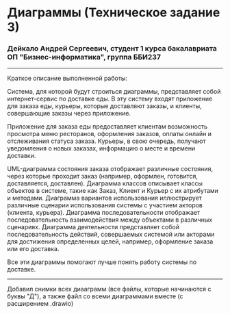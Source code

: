 # Диаграммы (Техническое задание 3)
### Дейкало Андрей Сергеевич, студент 1 курса бакалавриата ОП "Бизнес-информатика", группа ББИ237

---

Краткое описание выполненной работы:

Система, для которой будут строиться диаграммы, представляет собой интернет-сервис по доставке еды. В эту систему входят приложение для заказа еды, курьеры, которые доставляют заказы, и клиенты, совершающие заказы через приложение.

Приложение для заказа еды предоставляет клиентам возможность просмотра меню ресторанов, оформления заказов, оплаты онлайн и отслеживания статуса заказа. Курьеры, в свою очередь, получают уведомления о новых заказах, информацию о месте и времени доставки.

UML-диаграмма состояния заказа отображает различные состояния, через которые проходит заказ (например, оформлен, готовится, доставляется, доставлен). Диаграмма классов описывает классы объектов в системе, такие как Заказ, Клиент и Курьер с их атрибутами и методами. Диаграмма вариантов использования иллюстрирует различные сценарии использования системы с участием акторов (клиента, курьера). Диаграмма последовательности отображает последовательность взаимодействия между объектами в различных сценариях. Диаграмма деятельности представляет собой последовательность действий, совершаемых системой или акторами для достижения определенных целей, например, оформление заказа или его доставка.

Все эти диаграммы помогают лучше понять работу системы по доставке.

---

Добавил снимки всех диааграмм (все файлы, которые начинаются с буквы "Д"), а также файл со всеми диаграммами вместе (с расширением .drawio)
